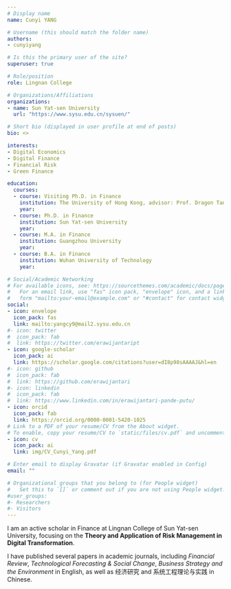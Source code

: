 ```yaml
---
# Display name
name: Cunyi YANG

# Username (this should match the folder name)
authors:
- cunyiyang

# Is this the primary user of the site?
superuser: true

# Role/position
role: Lingnan College

# Organizations/Affiliations
organizations:
- name: Sun Yat-sen University
  url: "https://www.sysu.edu.cn/sysuen/"

# Short bio (displayed in user profile at end of posts)
bio: <>

interests:
- Digital Economics
- Digital Finance
- Financial Risk
- Green Finance

education:
  courses:
  - course: Visiting Ph.D. in Finance
    institution: The University of Hong Kong, advisor: Prof. Dragon Tang
    year:
  - course: Ph.D. in Finance
    institution: Sun Yat-sen University
    year:
  - course: M.A. in Finance
    institution: Guangzhou University
    year: 
  - course: B.A. in Finance
    institution: Wuhan University of Technology
    year: 

# Social/Academic Networking
# For available icons, see: https://sourcethemes.com/academic/docs/page-builder/#icons
#   For an email link, use "fas" icon pack, "envelope" icon, and a link in the
#   form "mailto:your-email@example.com" or "#contact" for contact widget.
social:
- icon: envelope
  icon_pack: fas
  link: mailto:yangcy9@mail2.sysu.edu.cn
#- icon: twitter
#  icon_pack: fab
#  link: https://twitter.com/erawijantaript
- icon: google-scholar
  icon_pack: ai
  link: https://scholar.google.com/citations?user=dI8p98sAAAAJ&hl=en
#- icon: github
#  icon_pack: fab
#  link: https://github.com/erawijantari
#- icon: linkedin
#  icon_pack: fab
#  link: https://www.linkedin.com/in/erawijantari-pande-putu/
- icon: orcid
  icon_pack: fab
  link: https://orcid.org/0000-0001-5420-1025
# Link to a PDF of your resume/CV from the About widget.
# To enable, copy your resume/CV to `static/files/cv.pdf` and uncomment the lines below.
- icon: cv
  icon_pack: ai
  link: img/CV_Cunyi_Yang.pdf

# Enter email to display Gravatar (if Gravatar enabled in Config)
email: ""

# Organizational groups that you belong to (for People widget)
#   Set this to `[]` or comment out if you are not using People widget.
#user_groups:
#- Researchers
#- Visitors
---
```


I am an active scholar in Finance at Lingnan College of Sun Yat-sen University, focusing on the **Theory and Application of Risk Management in Digital Transformation**.

I have published several papers in academic journals, including *Financial Review*, *Technological Forecasting & Social Change*, *Business Strategy and the Environment* in English, as well as 经济研究 and 系统工程理论与实践 in Chinese.
